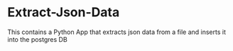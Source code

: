 # Extract-Json-Data
This contains a Python App that extracts json data from a file and inserts it into the  postgres DB
